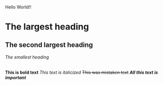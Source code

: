 Hello World!!

# The largest heading
## The second largest heading
###### The smallest heading
**This is bold text**
*This text is italicized*
~~This was mistaken text~~
***All this text is important***
